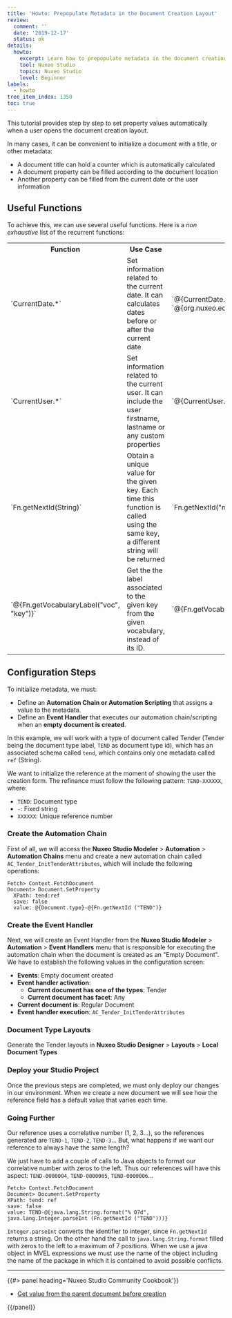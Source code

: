```yaml
---
title: 'Howto: Prepopulate Metadata in the Document Creation Layout'
review:
  comment: ''
  date: '2019-12-17'
  status: ok
details:
  howto:
    excerpt: Learn how to prepopulate metadata in the document creation layout
    tool: Nuxeo Studio
    topics: Nuxeo Studio
    level: Beginner
labels:
  - howto
tree_item_index: 1350
toc: true
---
```


This tutorial provides step by step to set property values automatically when a user opens the document creation layout.

In many cases, it can be convenient to initialize a document with a title, or other metadata:
- A document title can hold a counter which is automatically calculated
- A document property can be filled according to the document location
- Another property can be filled from the current date or the user information

## Useful Functions

To achieve this, we can use several useful functions. Here is a _non exhaustive_ list of the recurrent functions:

<table>
  <tr>
    <th>Function</th>
    <th>Use Case</th>
    <th>Example</th>
  </tr>
  <tr>
    <td>`CurrentDate.*`</td>
    <td>Set information related to the current date. It can calculates dates before or after the current date</td>
    <td>`@{CurrentDate.format("ddMMyyyy")}`, `@{CurrentDate.days(7)}`, `@{org.nuxeo.ecm.core.schema.utils.DateParser.formatW3CDateTime(CurrentDate.date)}`</td>
  </tr>
  <tr>
    <td>`CurrentUser.*`</td>
    <td>Set information related to the current user. It can include the user firstname, lastname or any custom properties</td>
    <td>`@{CurrentUser.email}`</td>
  </tr>
  <tr>
    <td>`Fn.getNextId(String)`</td>
    <td>Obtain a unique value for the given key. Each time this function is called using the same key, a different string will be returned</td>
    <td>`Fn.getNextId("myCustomCounter")`</td>
  </tr>
  <tr>
    <td>`@{Fn.getVocabularyLabel("voc", "key")}`</td>
    <td>Get the the label associated to the given key from the given vocabulary, instead of its ID.</td>
    <td>`@{Fn.getVocabularyLabel("status", "in_progress")}`</td>
  </tr>
</table>

## Configuration Steps

To initialize metadata, we must:

- Define an **Automation Chain or Automation Scripting** that assigns a value to the metadata.
- Define an **Event Handler** that executes our automation chain/scripting when an **empty document is created**.

In this example, we will work with a type of document called Tender (Tender being the document type label, `TEND` as document type id), which has an associated schema called `tend`, which contains only one metadata called `ref` (String).

We want to initialize the reference at the moment of showing the user the creation form. The refinance must follow the following pattern: `TEND-XXXXXX`, where:
- `TEND`: Document type
- `-`: Fixed string
- `XXXXXX`: Unique reference number

### Create the Automation Chain

First of all, we will access the **Nuxeo Studio Modeler** > **Automation** > **Automation Chains** menu and create a new automation chain called `AC_Tender_InitTenderAttributes`, which will include the following operations:

```
Fetch> Context.FetchDocument
Document> Document.SetProperty
  XPath: tend:ref
  save: false
  value: @{Document.type}-@{Fn.getNextId ("TEND")}
```

### Create the Event Handler

Next, we will create an Event Handler from the **Nuxeo Studio Modeler** > **Automation** > **Event Handlers** menu that is responsible for executing the automation chain when the document is created as an "Empty Document". We have to establish the following values in the configuration screen:

- **Events**: Empty document created
- **Event handler activation**:
  - **Current document has one of the types**: Tender
  - **Current document has facet**: Any
- **Current document is**: Regular Document
- **Event handler execution**: `AC_Tender_InitTenderAttributes`

### Document Type Layouts

Generate the Tender layouts in **Nuxeo Studio Designer** > **Layouts** > **Local Document Types**

### Deploy your Studio Project

Once the previous steps are completed, we must only deploy our changes in our environment. When we create a new document we will see how the reference field has a default value that varies each time.

### Going Further

Our reference uses a correlative number (1, 2, 3...), so the references generated are `TEND-1`, `TEND-2`, `TEND-3`... But, what happens if we want our reference to always have the same length?

We just have to add a couple of calls to Java objects to format our correlative number with zeros to the left. Thus our references will have this aspect: `TEND-0000004`, `TEND-0000005`, `TEND-0000006`...

```
Fetch> Context.FetchDocument
Document> Document.SetProperty
XPath: tend: ref
save: false
value: TEND-@{java.lang.String.format("% 07d", java.lang.Integer.parseInt (Fn.getNextId ("TEND")))}
```

`Integer.parseInt` converts the identifier to integer, since `Fn.getNextId` returns a string. On the other hand the call to `java.lang.String.format` filled with zeros to the left to a maximum of 7 positions. When we use a java object in MVEL expressions we must use the name of the object including the name of the package in which it is contained to avoid possible conflicts.

* * *

<div class="row" data-equalizer data-equalize-on="medium">
<div class="column medium-6">
{{#> panel heading='Nuxeo Studio Community Cookbook'}}

- [Get value from the parent document before creation](https://github.com/nuxeo/nuxeo-studio-community-cookbook/tree/master/modules/nuxeo/modeler-tips-tricks#get-value-from-the-parent-document-before-creation)

{{/panel}}
</div>
<div class="column medium-6">
</div>
</div>
